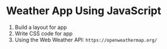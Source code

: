 # Weather App Using JavaScript

1. Build a layout for app
2. Write CSS code for app
3. Using the Web Weather API: `https://openweathermap.org/`